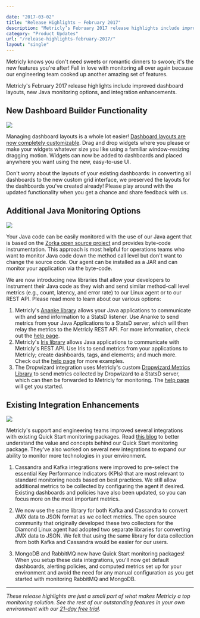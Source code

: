 ```yaml
---

date: "2017-03-02"
title: "Release Highlights – February 2017"
description: "Metricly’s February 2017 release highlights include improved dashboard layouts, new Java monitoring options, and integration enhancements."
category: "Product Updates"
url: "/release-highlights-february-2017/"
layout: "single"
---
```


Metricly knows you don't need sweets or romantic dinners to swoon; it's the new features you're after! Fall in love with monitoring all over again because our engineering team cooked up another amazing set of features.

Metricly's February 2017 release highlights include improved dashboard layouts, new Java monitoring options, and integration enhancements.

New Dashboard Builder Functionality
-----------------------------------

[![](/wp-content/uploads/2017/07/Gif7.gif)](/wp-content/uploads/2017/07/Gif7.gif)

Managing dashboard layouts is a whole lot easier! [Dashboard layouts are now completely customizable](/netuitive-dashboard-upgrades). Drag and drop widgets where you please or make your widgets whatever size you like using a familiar window-resizing dragging motion. Widgets can now be added to dashboards and placed anywhere you want using the new, easy-to-use UI.

Don't worry about the layouts of your existing dashboards: in converting all dashboards to the new custom grid interface, we preserved the layouts for the dashboards you've created already! Please play around with the updated functionality when you get a chance and share feedback with us.

Additional Java Monitoring Options
----------------------------------

[![](/wp-content/uploads/2017/07/feb_rnh_java_int.png)](/wp-content/uploads/2017/07/feb_rnh_java_int.png)

Your Java code can be easily monitored with the use of our Java agent that is based on the [Zorka open source project](http://zorka.io/) and provides byte-code instrumentation. This approach is most helpful for operations teams who want to monitor Java code down the method call level but don't want to change the source code. Our agent can be installed as a JAR and can monitor your application via the byte-code.

We are now introducing new libraries that allow your developers to instrument their Java code as they wish and send similar method-call level metrics (e.g., count, latency, and error rate) to our Linux agent or to our REST API. Please read more to learn about our various options:

1.  Metricly's [Ananke library](https://github.com/Netuitive/Ananke) allows your Java applications to communicate with and send information to a StatsD listener. Use Ananke to send metrics from your Java Applications to a StatsD server, which will then relay the metrics to the Metricly REST API. For more information, check out the [help page](https://help.netuitive.com/Content/Integrations/ananke.htm).
2.  Metricly's [Iris library](https://github.com/Netuitive/Iris) allows Java applications to communicate with Metricly's REST API. Use Iris to send metrics from your applications to Metricly; create dashboards, tags, and elements; and much more. Check out the [help page](https://help.netuitive.com/Content/Integrations/iris.htm) for more examples.
3.  The Dropwizard integration uses Metricly's custom [Dropwizard Metrics Library](https://github.com/Netuitive/dropwizard-metrics) to send metrics collected by Dropwizard to a StatsD server, which can then be forwarded to Metricly for monitoring. The [help page](https://help.netuitive.com/Content/Integrations/dropwizard.htm) will get you started.

Existing Integration Enhancements
---------------------------------

[![](/wp-content/uploads/2017/07/feb_rnh_int_upd.png)](/wp-content/uploads/2017/07/feb_rnh_int_upd.png)

Metricly's support and engineering teams improved several integrations with existing Quick Start monitoring packages. Read [this blog](/aws-monitoring-best-practices-using-pre-configured-dashboards) to better understand the value and concepts behind our Quick Start monitoring package. They've also worked on several new integrations to expand our ability to monitor more technologies in your environment.

1.  Cassandra and Kafka integrations were improved to pre-select the essential Key Performance Indicators (KPIs) that are most relevant to standard monitoring needs based on best practices. We still allow additional metrics to be collected by configuring the agent if desired. Existing dashboards and policies have also been updated, so you can focus more on the most important metrics.

2.  We now use the same library for both Kafka and Cassandra to convert JMX data to JSON format as we collect metrics. The open source community that originally developed these two collectors for the Diamond Linux agent had adopted two separate libraries for converting JMX data to JSON. We felt that using the same library for data collection from both Kafka and Cassandra would be easier for our users.

3.  MongoDB and RabbitMQ now have Quick Start monitoring packages! When you setup these data integrations, you'll now get default dashboards, alerting policies, and computed metrics set up for your environment and avoid the need for any manual configuration as you get started with monitoring RabbitMQ and MongoDB.

* * * * *

*These release highlights are just a small part of what makes Metricly a top monitoring solution. See the rest of our outstanding features in your own environment with our [21-day free trial](/signup).*
